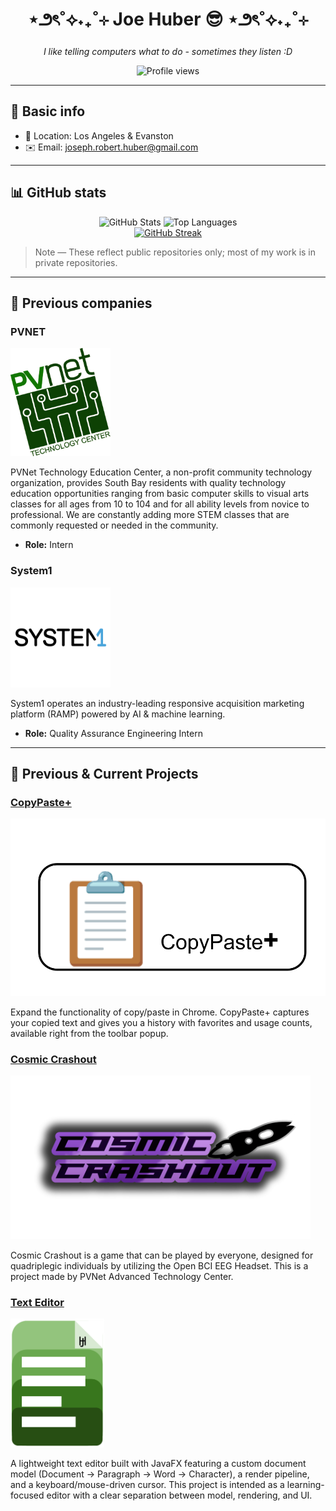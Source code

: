 <div align="center">
  <h1>⋆౨ৎ˚⟡˖₊˚⊹  Joe Huber 😎 ⋆౨ৎ˚⟡˖₊˚⊹</h1>
  <p><em>I like telling computers what to do - sometimes they listen :D</em></p>
  <p>
    <img src="https://komarev.com/ghpvc/?username=joe-huber&style=for-the-badge" alt="Profile views" />
  </p>
</div>

---

## 🧭 Basic info
- 📍 Location: Los Angeles & Evanston
- ✉️ Email: <a href="mailto:joseph.robert.huber@gmail.com">joseph.robert.huber@gmail.com</a>

---

## 📊 GitHub stats
<div align="center">
  <img src="https://github-readme-stats.vercel.app/api?username=joe-huber&show_icons=true" alt="GitHub Stats" height="160" />
  <img src="https://github-readme-stats.vercel.app/api/top-langs/?username=joe-huber&layout=compact" alt="Top Languages" height="160" />
  <br/>
  <a href="https://git.io/streak-stats">
    <img src="https://streak-stats.demolab.com/?user=Joe-Huber" alt="GitHub Streak" height="160" />
  </a>
</div>

> Note — These reflect public repositories only; most of my work is in private repositories.

---

## 🏢 Previous companies

### PVNET
<p>
  <img src="docs/pvnet-logo.jpg" alt="PVNET Logo" width="160" />
</p>
<p>
  PVNet Technology Education Center, a non-profit community technology organization, provides South Bay residents with
  quality technology education opportunities ranging from basic computer skills to visual arts classes for all ages from
  10 to 104 and for all ability levels from novice to professional. We are constantly adding more STEM classes that are
  commonly requested or needed in the community.
</p>
<ul>
  <li><strong>Role:</strong> Intern</li>
</ul>

### System1
<p>
  <img src="docs/system1-logo.webp" alt="System1 Logo" width="160" />
</p>
<p>
  System1 operates an industry-leading responsive acquisition marketing platform (RAMP) powered by AI & machine learning.
</p>
<ul>
  <li><strong>Role:</strong> Quality Assurance Engineering Intern</li>
</ul>

---

## 🧩 Previous & Current Projects

### <a href="https://github.com/Joe-Huber/CopyPastePlus">CopyPaste+</a>
<p>
  <img src="docs/copypasteplus-banner.png" alt="CopyPaste+ Logo" width="720" />
</p>
<p>
  Expand the functionality of copy/paste in Chrome. CopyPaste+ captures your copied text and gives you a history with
  favorites and usage counts, available right from the toolbar popup.
</p>

### <a href="https://github.com/moonish1211/Cosmic-Crashout-Public">Cosmic Crashout</a>
<p>
  <img src="docs/cosmic-crashout-logo.png" alt="Cosmic Crashout Logo" width="480" />
</p>
<p>
  Cosmic Crashout is a game that can be played by everyone, designed for quadriplegic individuals by utilizing the Open
  BCI EEG Headset. This is a project made by PVNet Advanced Technology Center.
</p>

### <a href="https://github.com/Joe-Huber/Text-Editor">Text Editor</a>
<p>
  <img src="docs/text-editor-logo.png" alt="Text Editor Logo" width="150" />
</p>
<p>
  A lightweight text editor built with JavaFX featuring a custom document model (Document → Paragraph → Word → Character),
  a render pipeline, and a keyboard/mouse-driven cursor. This project is intended as a learning-focused editor with a clear
  separation between model, rendering, and UI.
</p>
